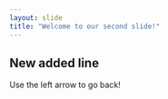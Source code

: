 ```yaml
---
layout: slide
title: "Welcome to our second slide!"
---
```

## New added line
Use the left arrow to go back!
